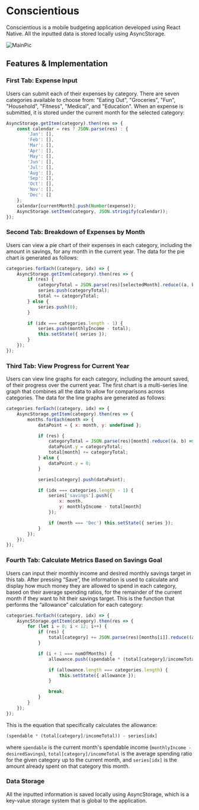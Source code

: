 # Conscientious

Conscientious is a mobile budgeting application developed using React Native. All the 
inputted data is stored locally using AsyncStorage.

![MainPic](http://res.cloudinary.com/dnj5rmvun/image/upload/v1521168355/main_screen_conscientious_rtgvus.jpg)

## Features & Implementation

### First Tab: Expense Input

Users can submit each of their expenses by category. There are seven categories available to choose from: "Eating Out", "Groceries", "Fun", "Household", "Fitness", "Medical", and "Education". When an expense is submitted, it is stored under the current month for the selected category:

```javascript
AsyncStorage.getItem(category).then(res => {
    const calendar = res ? JSON.parse(res) : {
        'Jan': [],
        'Feb': [],
        'Mar': [],
        'Apr': [],
        'May': [],
        'Jun': [],
        'Jul': [],
        'Aug': [],
        'Sep': [],
        'Oct': [],
        'Nov': [],
        'Dec': []
    };
    calendar[currentMonth].push(Number(expense));
    AsyncStorage.setItem(category, JSON.stringify(calendar));
});
```

### Second Tab: Breakdown of Expenses by Month

Users can view a pie chart of their expenses in each category, including the amount in savings, for any month in the current year. The data for the pie chart is generated as follows:

```javascript
categories.forEach((category, idx) => {
    AsyncStorage.getItem(category).then(res => {
        if (res) {
            categoryTotal = JSON.parse(res)[selectedMonth].reduce((a, b) => a + b, 0);
            series.push(categoryTotal);
            total += categoryTotal;
        } else {
            series.push(0);
        }

        if (idx === categories.length - 1) {
            series.push(monthlyIncome - total);
            this.setState({ series });
        }
    });
});
```

### Third Tab: View Progress for Current Year

Users can view line graphs for each category, including the amount saved, of their progress over the current year. The first chart is a multi-series line graph that combines all the data to allow for comparisons across categories. The data for the line graphs are generated as follows:

```javascript
categories.forEach((category, idx) => {
    AsyncStorage.getItem(category).then(res => {
        months.forEach(month => {
            dataPoint = { x: month, y: undefined };

            if (res) {
                categoryTotal = JSON.parse(res)[month].reduce((a, b) => a + b, 0);
                dataPoint.y = categoryTotal;
                total[month] += categoryTotal;
            } else {
                dataPoint.y = 0;
            }

            series[category].push(dataPoint);

            if (idx === categories.length - 1) {
                series['savings'].push({
                    x: month,
                    y: monthlyIncome - total[month]
                });

                if (month === 'Dec') this.setState({ series });
            }
        });
    });
});
```

### Fourth Tab: Calculate Metrics Based on Savings Goal

Users can input their monthly income and desired monthly savings target in this tab. After pressing “Save”, the information is used to calculate and display how much money they are allowed to spend in each category, based on their average spending ratios, for the remainder of the current month if they want to hit their savings target. This is the function that performs the “allowance” calculation for each category:

```javascript
categories.forEach((category, idx) => {
    AsyncStorage.getItem(category).then(res => {
        for (let i = 0; i < 12; i++) {
            if (res) {
                total[category] += JSON.parse(res)[months[i]].reduce((a, b) => a + b, 0);
            }

            if (i + 1 === numOfMonths) {
                allowance.push((spendable * (total[category]/incomeTotal)) - series[idx]);

                if (allowance.length === categories.length) {
                    this.setState({ allowance });
                }

                break;
            }
        }
    });
});
```

This is the equation that specifically calculates the allowance:

```javascript
(spendable * (total[category]/incomeTotal)) - series[idx]
```
where `spendable` is the current month's spendable income (`monthlyIncome - desiredSavings`), `total[category]/incomeTotal` is the average spending ratio for the given category up to the current month, and `series[idx]` is the amount already spent on that category this month.

### Data Storage

All the inputted information is saved locally using AsyncStorage, which is a key-value storage system that is global to the application.

